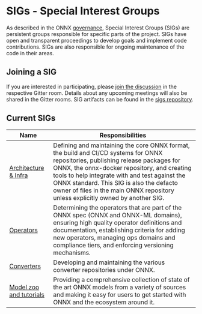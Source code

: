 # SIGs - Special Interest Groups

As described in the ONNX [governance](https://github.com/onnx/onnx/tree/master/community#sig---special-interest-groups), Special Interest Groups (SIGs) are persistent groups responsible for specific parts of the project. SIGs have open and transparent proceedings to develop goals and implement code contributions. SIGs are also responsible for ongoing maintenance of the code in their areas.

## Joining a SIG
If you are interested in participating, please [join the discussion](https://gitter.im/onnx) in the respective Gitter room. Details about any upcoming meetings will also be shared in the Gitter rooms. SIG artifacts can be found in the [sigs repository](https://github.com/onnx/sigs).

## Current SIGs

| Name      | Responsibilities    |
| ------------------ | ------------- |
| [Architecture & Infra](https://gitter.im/onnx/archinfra) | Defining and maintaining the core ONNX format, the build and CI/CD systems for ONNX repositories, publishing release packages for ONNX, the onnx-docker repository, and creating tools to help integrate with and test against the ONNX standard. This SIG is also the defacto owner of files in the main ONNX repository unless explicitly owned by another SIG. |
| [Operators](https://gitter.im/onnx/operators) | Determining the operators that are part of the ONNX spec (ONNX and ONNX-ML domains), ensuring high quality operator definitions and documentation, establishing criteria for adding new operators, managing ops domains and compliance tiers, and enforcing versioning mechanisms. |
| [Converters](https://gitter.im/onnx/converters) | Developing and maintaining the various converter repositories under ONNX. |
| [Model zoo and tutorials](https://gitter.im/onnx/modelzoo) | Providing a comprehensive collection of state of the art ONNX models from a variety of sources and making it easy for users to get started with ONNX and the ecosystem around it. |
